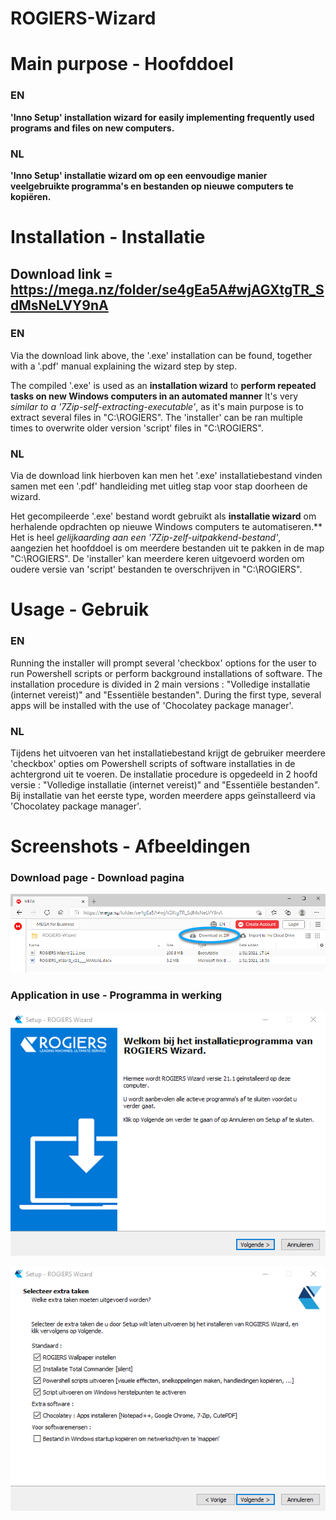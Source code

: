 # ROGIERS-Wizard 

# Main purpose - Hoofddoel
### EN
  **'Inno Setup' installation wizard for easily implementing frequently used programs and files on new computers.**
### NL
  **'Inno Setup' installatie wizard om op een eenvoudige manier veelgebruikte programma's en bestanden op nieuwe computers te kopiëren.**
  
  
  
# Installation - Installatie

## Download link = https://mega.nz/folder/se4gEa5A#wjAGXtgTR_SdMsNeLVY9nA

### EN
  Via the download link above, the '.exe' installation can be found, together with a '.pdf' manual explaining the wizard step by step.

  The compiled '.exe' is used as an **installation wizard** to **perform repeated tasks on new Windows computers in an automated manner**
  It's very *similar to a '7Zip-self-extracting-executable'*, as it's main purpose is to extract several files in "C:\ROGIERS".
  The 'installer' can be ran multiple times to overwrite older version 'script' files in "C:\ROGIERS".  
### NL
  Via de download link hierboven kan men het '.exe' installatiebestand vinden samen met een '.pdf' handleiding met uitleg stap voor stap doorheen de wizard.

  Het gecompileerde '.exe' bestand wordt gebruikt als **installatie wizard** om herhalende opdrachten op nieuwe Windows computers te automatiseren.**
  Het is heel *gelijkaarding aan een '7Zip-zelf-uitpakkend-bestand'*, aangezien het hoofddoel is om meerdere bestanden uit te pakken in de map "C:\ROGIERS".
  De 'installer' kan meerdere keren uitgevoerd worden om oudere versie van 'script' bestanden te overschrijven in "C:\ROGIERS".
  
  
  
# Usage - Gebruik

### EN
  Running the installer will prompt several 'checkbox' options for the user to run Powershell scripts or perform background installations of software.
  The installation procedure is divided in 2 main versions : "Volledige installatie   (internet vereist)" and "Essentiële bestanden".
  During the first type, several apps will be installed with the use of 'Chocolatey package manager'.  
### NL
  Tijdens het uitvoeren van het installatiebestand krijgt de gebruiker meerdere 'checkbox' opties om Powershell scripts of software installaties in de achtergrond uit  te voeren.
  De installatie procedure is opgedeeld in 2 hoofd versie : "Volledige installatie   (internet vereist)" and "Essentiële bestanden".
  Bij installatie van het eerste type, worden meerdere apps geïnstalleerd via 'Chocolatey package manager'.
  
  
# Screenshots - Afbeeldingen

### Download page - Download pagina
![GitHub Logo](/GRAPHICS/SCREENSHOTS/MegaDownload.png)

### Application in use - Programma in werking
![GitHub Logo](/GRAPHICS/SCREENSHOTS/WelcomeScreen.png)

![GitHub Logo](/GRAPHICS/SCREENSHOTS/TaskSelection.png)
